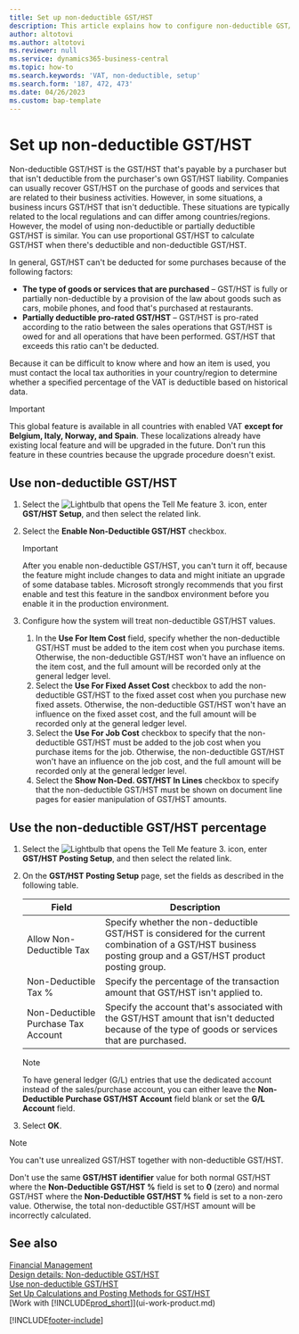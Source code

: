 ```yaml
---
title: Set up non-deductible GST/HST
description: This article explains how to configure non-deductible GST/HST in Microsoft Dynamics 365 Business Central.
author: altotovi
ms.author: altotovi
ms.reviewer: null
ms.service: dynamics365-business-central
ms.topic: how-to
ms.search.keywords: 'VAT, non-deductible, setup'
ms.search.form: '187, 472, 473'
ms.date: 04/26/2023
ms.custom: bap-template
---
```


# Set up non-deductible GST/HST

Non-deductible GST/HST is the GST/HST that's payable by a purchaser but that isn't deductible from the purchaser's own GST/HST liability. Companies can usually recover GST/HST on the purchase of goods and services that are related to their business activities. However, in some situations, a business incurs GST/HST that isn't deductible. These situations are typically related to the local regulations and can differ among countries/regions. However, the model of using non-deductible or partially deductible GST/HST is similar. You can use proportional GST/HST to calculate GST/HST when there's deductible and non-deductible GST/HST.

In general, GST/HST can't be deducted for some purchases because of the following factors:

- **The type of goods or services that are purchased** – GST/HST is fully or partially non-deductible by a provision of the law about goods such as cars, mobile phones, and food that's purchased at restaurants.
- **Partially deductible pro-rated GST/HST** – GST/HST is pro-rated according to the ratio between the sales operations that GST/HST is owed for and all operations that have been performed. GST/HST that exceeds this ratio can't be deducted.

Because it can be difficult to know where and how an item is used, you must contact the local tax authorities in your country/region to determine whether a specified percentage of the VAT is deductible based on historical data. 

> [!IMPORTANT]
> This global feature is available in all countries with enabled VAT **except for Belgium, Italy, Norway, and Spain**. These localizations already have existing local feature and will be upgraded in the future. Don't run this feature in these countries because the upgrade procedure doesn't exist.

## Use non-deductible GST/HST

1. Select the ![Lightbulb that opens the Tell Me feature 3.](media/ui-search/search_small.png "Tell me what you want to do") icon, enter **GST/HST Setup**, and then select the related link.
2. Select the **Enable Non-Deductible GST/HST** checkbox.

    > [!IMPORTANT]
    > After you enable non-deductible GST/HST, you can't turn it off, because the feature might include changes to data and might initiate an upgrade of some database tables. Microsoft strongly recommends that you first enable and test this feature in the sandbox environment before you enable it in the production environment.

3. Configure how the system will treat non-deductible GST/HST values.

    1. In the **Use For Item Cost** field, specify whether the non-deductible GST/HST must be added to the item cost when you purchase items. Otherwise, the non-deductible GST/HST won't have an influence on the item cost, and the full amount will be recorded only at the general ledger level.
    2. Select the **Use For Fixed Asset Cost** checkbox to add the non-deductible GST/HST to the fixed asset cost when you purchase new fixed assets. Otherwise, the non-deductible GST/HST won't have an influence on the fixed asset cost, and the full amount will be recorded only at the general ledger level.
    3. Select the **Use For Job Cost** checkbox to specify that the non-deductible GST/HST must be added to the job cost when you purchase items for the job. Otherwise, the non-deductible GST/HST won't have an influence on the job cost, and the full amount will be recorded only at the general ledger level.
    4. Select the **Show Non-Ded. GST/HST In Lines** checkbox to specify that the non-deductible GST/HST must be shown on document line pages for easier manipulation of GST/HST amounts.

## Use the non-deductible GST/HST percentage

1. Select the ![Lightbulb that opens the Tell Me feature 3.](media/ui-search/search_small.png "Tell me what you want to do") icon, enter **GST/HST Posting Setup**, and then select the related link.
2. On the **GST/HST Posting Setup** page, set the fields as described in the following table.

    | Field | Description |
    |-------|-------------|
    | Allow Non-Deductible Tax | Specify whether the non-deductible GST/HST is considered for the current combination of a GST/HST business posting group and a GST/HST product posting group. |
    | Non-Deductible Tax % | Specify the percentage of the transaction amount that GST/HST isn't applied to. |
    | Non-Deductible Purchase Tax Account | Specify the account that's associated with the GST/HST amount that isn't deducted because of the type of goods or services that are purchased. |

    > [!NOTE]
    > To have general ledger (G/L) entries that use the dedicated account instead of the sales/purchase account, you can either leave the **Non-Deductible Purchase GST/HST Account** field blank or set the **G/L Account** field.

3. Select **OK**.

> [!NOTE]
> You can't use unrealized GST/HST together with non-deductible GST/HST.
>
> Don't use the same **GST/HST identifier** value for both normal GST/HST where the **Non-Deductible GST/HST %** field is set to **0** (zero) and normal GST/HST where the **Non-Deductible GST/HST %** field is set to a non-zero value. Otherwise, the total non-deductible GST/HST amount will be incorrectly calculated.

## See also 

[Financial Management](finance.md)  
[Design details: Non-deductible GST/HST](design-details-nondeductible-vat.md)  
[Use non-deductible GST/HST](finance-how-use-non-deductible-vat.md)  
[Set Up Calculations and Posting Methods for GST/HST](finance-setup-vat.md)  
[Work with [!INCLUDE[prod_short](includes/prod_short.md)]](ui-work-product.md)  

[!INCLUDE[footer-include](includes/footer-banner.md)]

